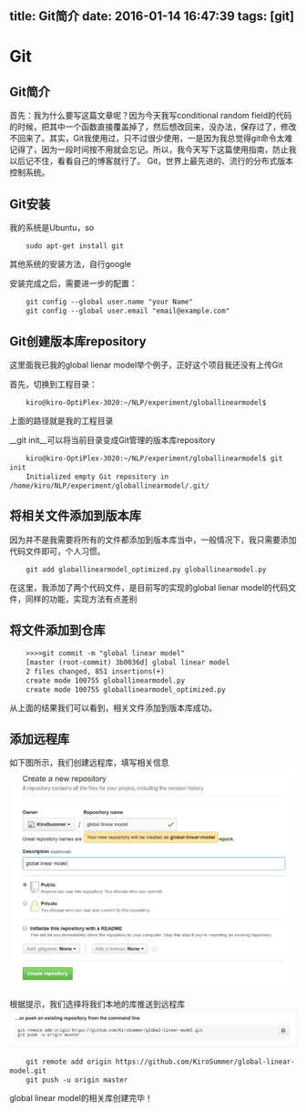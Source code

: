title: Git简介
date: 2016-01-14 16:47:39
tags: [git]
---
# Git
## Git简介
首先：我为什么要写这篇文章呢？因为今天我写conditional random field的代码的时候，把其中一个函数直接覆盖掉了，然后想改回来，没办法，保存过了，修改不回来了。其实，Git我使用过，只不过很少使用，一是因为我总觉得git命令太难记得了，因为一段时间按不用就会忘记。所以，我今天写下这篇使用指南，防止我以后记不住，看看自己的博客就行了。
Git，世界上最先进的、流行的分布式版本控制系统。
<!--more-->
## Git安装
我的系统是Ubuntu，so
```
    sudo apt-get install git
```
其他系统的安装方法，自行google

安装完成之后，需要进一步的配置：
```
	git config --global user.name "your Name"
	git config --global user.email "email@example.com"
```

## Git创建版本库repository
这里面我已我的global lienar model举个例子，正好这个项目我还没有上传Git

首先，切换到工程目录：
```
	kiro@kiro-OptiPlex-3020:~/NLP/experiment/globallinearmodel$
```
上面的路径就是我的工程目录

__git init__可以将当前目录变成Git管理的版本库repository
```
	kiro@kiro-OptiPlex-3020:~/NLP/experiment/globallinearmodel$ git init
	Initialized empty Git repository in /home/kiro/NLP/experiment/globallinearmodel/.git/
```
## 将相关文件添加到版本库
因为并不是我需要将所有的文件都添加到版本库当中，一般情况下，我只需要添加代码文件即可，个人习惯。
```
 	git add globallinearmodel_optimized.py globallinearmodel.py
```
在这里，我添加了两个代码文件，是目前写的实现的global lienar model的代码文件，同样的功能，实现方法有点差别

## 将文件添加到仓库
```
	>>>>git commit -m "global linear model"
	[master (root-commit) 3b0036d] global linear model
	2 files changed, 851 insertions(+)
	create mode 100755 globallinearmodel.py
	create mode 100755 globallinearmodel_optimized.py
```
从上面的结果我们可以看到，相关文件添加到版本库成功。

## 添加远程库
如下图所示，我们创建远程库，填写相关信息
![git远程库](/images/git/git.png)

根据提示，我们选择将我们本地的库推送到远程库
![git push](/images/git/git_push.png)
```
	git remote add origin https://github.com/KiroSummer/global-linear-model.git
	git push -u origin master
```
global linear model的相关库创建完毕！


